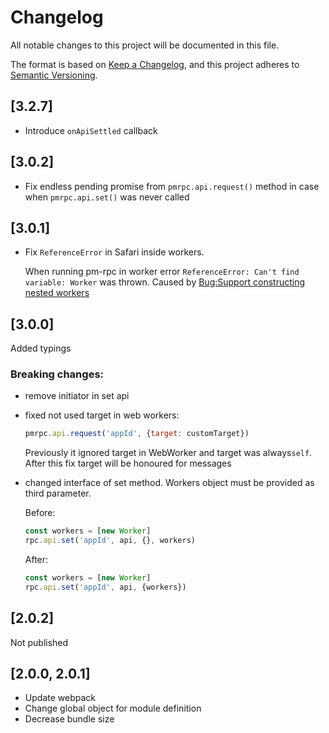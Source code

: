 # Changelog

All notable changes to this project will be documented in this file.

The format is based on [Keep a Changelog](https://keepachangelog.com/en/1.0.0/),
and this project adheres to [Semantic Versioning](https://semver.org/spec/v2.0.0.html).


## [3.2.7]

- Introduce `onApiSettled` callback

## [3.0.2]

- Fix endless pending promise from `pmrpc.api.request()` method in case when `pmrpc.api.set()` was never called

## [3.0.1]

- Fix `ReferenceError` in Safari inside workers. 

  When running pm-rpc in worker error `ReferenceError: Can't find variable: Worker` was thrown.
  Caused by [Bug:Support constructing nested workers](https://bugs.webkit.org/show_bug.cgi?id=25212)

## [3.0.0]

Added typings

### Breaking changes:

- remove initiator in set api
- fixed not used target in web workers: 
  ```javascript
  pmrpc.api.request('appId', {target: customTarget})
  ```
  Previously it ignored target in WebWorker and target was always`self`. 
  After this fix target will be honoured for messages
- changed interface of set method. Workers object must be provided as third parameter.
  
  Before:
  ```javascript
  const workers = [new Worker]
  rpc.api.set('appId', api, {}, workers)
  ```
  
  After: 
  ```javascript
  const workers = [new Worker]
  rpc.api.set('appId', api, {workers})
  ```
## [2.0.2]

Not published 

## [2.0.0, 2.0.1]

- Update webpack
- Change global object for module definition
- Decrease bundle size 



